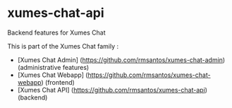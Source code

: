 # xumes-chat-api
Backend features for Xumes Chat


This is part of the Xumes Chat family :

* [Xumes Chat Admin] (https://github.com/rmsantos/xumes-chat-admin) (administrative features)
* [Xumes Chat Webapp] (https://github.com/rmsantos/xumes-chat-webapp) (frontend)
* [Xumes Chat API] (https://github.com/rmsantos/xumes-chat-api) (backend)
